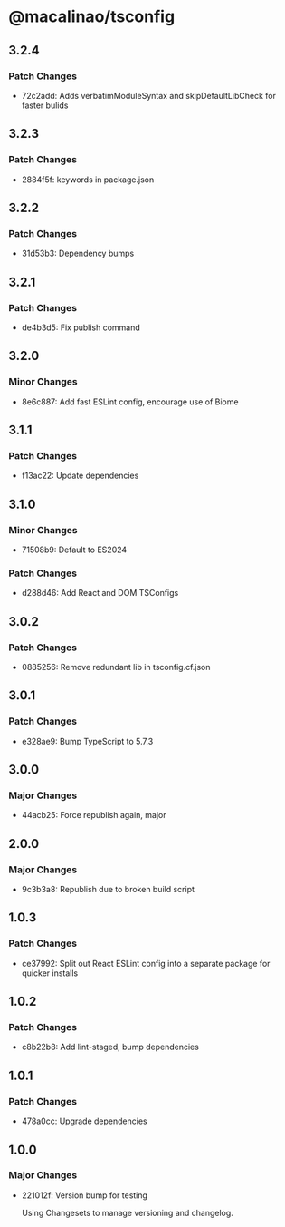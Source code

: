 # @macalinao/tsconfig

## 3.2.4

### Patch Changes

- 72c2add: Adds verbatimModuleSyntax and skipDefaultLibCheck for faster bulids

## 3.2.3

### Patch Changes

- 2884f5f: keywords in package.json

## 3.2.2

### Patch Changes

- 31d53b3: Dependency bumps

## 3.2.1

### Patch Changes

- de4b3d5: Fix publish command

## 3.2.0

### Minor Changes

- 8e6c887: Add fast ESLint config, encourage use of Biome

## 3.1.1

### Patch Changes

- f13ac22: Update dependencies

## 3.1.0

### Minor Changes

- 71508b9: Default to ES2024

### Patch Changes

- d288d46: Add React and DOM TSConfigs

## 3.0.2

### Patch Changes

- 0885256: Remove redundant lib in tsconfig.cf.json

## 3.0.1

### Patch Changes

- e328ae9: Bump TypeScript to 5.7.3

## 3.0.0

### Major Changes

- 44acb25: Force republish again, major

## 2.0.0

### Major Changes

- 9c3b3a8: Republish due to broken build script

## 1.0.3

### Patch Changes

- ce37992: Split out React ESLint config into a separate package for quicker installs

## 1.0.2

### Patch Changes

- c8b22b8: Add lint-staged, bump dependencies

## 1.0.1

### Patch Changes

- 478a0cc: Upgrade dependencies

## 1.0.0

### Major Changes

- 221012f: Version bump for testing

  Using Changesets to manage versioning and changelog.
